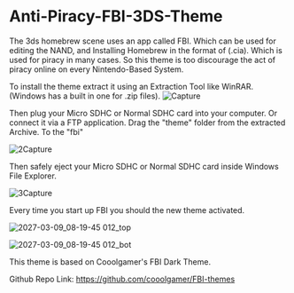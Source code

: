 # Anti-Piracy-FBI-3DS-Theme
The 3ds homebrew scene uses an app called FBI. Which can be used for editing the NAND, and Installing Homebrew in the format of (.cia). Which is used for piracy in many cases. So this theme is too discourage the act of piracy online on every Nintendo-Based System.

To install the theme extract it using an Extraction Tool like WinRAR. (Windows has a built in one for .zip files).
![Capture](https://user-images.githubusercontent.com/78656905/129485405-63bc8694-2b7f-46f9-9b6b-47f5732c2e1f.PNG)

Then plug your Micro SDHC or Normal SDHC card into your computer. Or connect it via a FTP application.
Drag the "theme" folder from the extracted Archive. To the "fbi"

![2Capture](https://user-images.githubusercontent.com/78656905/129485616-90eb41ee-9dcf-4eb4-adac-81603d75aef4.PNG)

Then safely eject your Micro SDHC or Normal SDHC card inside Windows File Explorer.

![3Capture](https://user-images.githubusercontent.com/78656905/129485673-8b80a28d-8d34-4364-a24b-1e7344840fe7.PNG)

Every time you start up FBI you should the new theme activated.

![2027-03-09_08-19-45 012_top](https://user-images.githubusercontent.com/78656905/129485731-dcec81e0-88ba-4325-82fa-327772c7eb36.jpg)

![2027-03-09_08-19-45 012_bot](https://user-images.githubusercontent.com/78656905/129485733-be66c950-96f1-4c80-901c-1d48ef99a70b.jpg)

This theme is based on Cooolgamer's FBI Dark Theme.

Github Repo Link: https://github.com/cooolgamer/FBI-themes
